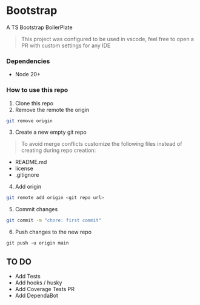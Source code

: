 # Bootstrap

A TS Bootstrap BoilerPlate

> This project was configured to be used in vscode, feel free to open a PR with custom settings for any IDE

### Dependencies

- Node 20+

### How to use this repo

1. Clone this repo
2. Remove the remote the origin

```sh
git remove origin
```

3. Create a new empty git repo

> To avoid merge conflicts customize the following files instead of creating during repo creation:

- README.md
- license
- .gitignore

4. Add origin

```sh
git remote add origin <git repo url>
```

5. Commit changes

```sh
git commit -m "chore: first commit"
```

6. Push changes to the new repo

```
git push -u origin main
```


## TO DO

- Add Tests
- Add hooks / husky
- Add Coverage Tests PR
- Add DependaBot